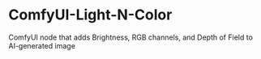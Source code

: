 # ComfyUI-Light-N-Color
ComfyUI node that adds Brightness, RGB channels, and Depth of Field to AI-generated image
